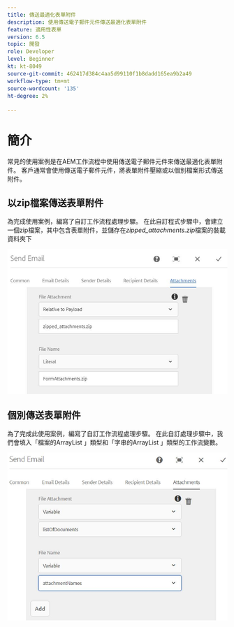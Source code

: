 ```yaml
---
title: 傳送最適化表單附件
description: 使用傳送電子郵件元件傳送最適化表單附件
feature: 適用性表單
version: 6.5
topic: 開發
role: Developer
level: Beginner
kt: kt-8049
source-git-commit: 462417d384c4aa5d99110f1b8dadd165ea9b2a49
workflow-type: tm+mt
source-wordcount: '135'
ht-degree: 2%

---
```



# 簡介



常見的使用案例是在AEM工作流程中使用傳送電子郵件元件來傳送最適化表單附件。
客戶通常會使用傳送電子郵件元件，將表單附件壓縮或以個別檔案形式傳送附件。

## 以zip檔案傳送表單附件

為完成使用案例，編寫了自訂工作流程處理步驟。 在此自訂程式步驟中，會建立一個zip檔案，其中包含表單附件，並儲存在&#x200B;*zipped_attachments.zip*&#x200B;檔案的裝載資料夾下

![send-form-attachments](assets/send-form-attachments.JPG)

## 個別傳送表單附件

為了完成此使用案例，編寫了自訂工作流程處理步驟。 在此自訂處理步驟中，我們會填入「檔案的ArrayList 」類型和「字串的ArrayList 」類型的工作流變數。

![send-list-of-documents](assets/send-list-of-documents.JPG)



